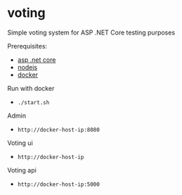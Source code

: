 # voting
Simple voting system for ASP .NET Core testing purposes

Prerequisites:
* [asp .net core](http://docs.asp.net/en/latest/getting-started/index.html)
* [nodejs](https://nodejs.org/en/)
* [docker](https://docs.docker.com/engine/installation/)

Run with docker
* `./start.sh`

Admin
* `http://docker-host-ip:8080`

Voting ui
* `http://docker-host-ip`

Voting api
* `http://docker-host-ip:5000`
